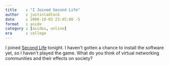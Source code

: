 ```yaml
---
title    : "I Joined Second Life"
author   : justintadlock
date     : 2006-10-03 23:45:00 -5
format   : aside
category : [asides, online]
era      : college
---
```


I joined <a href="http://secondlife.com" title="Second Life: Your World. Your Imagination" rel="external"> Second Life</a> tonight.  I haven't gotten a chance to install the software yet, so I haven't played the game.  What do you think of virtual networking communities and their effects on society?
